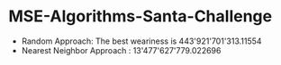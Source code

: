 # MSE-Algorithms-Santa-Challenge

- Random Approach: The best weariness is 443'921'701'313.11554
- Nearest Neighbor Approach : 13'477'627'779.022696
